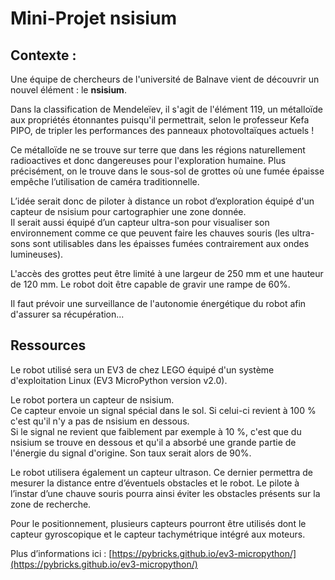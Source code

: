 # Mini-Projet **nsisium**

## Contexte :

Une équipe de chercheurs de l'université de Balnave vient de découvrir un nouvel élément : le **nsisium**.  

Dans la classification de Mendeleïev, il s'agit de l'élément 119, un métalloïde aux propriétés étonnantes puisqu'il permettrait, selon le professeur Kefa PIPO, de tripler les performances des panneaux photovoltaïques actuels !

Ce métalloïde ne se trouve sur terre que dans les régions naturellement radioactives et donc dangereuses pour l'exploration humaine. Plus précisément, on le trouve dans le sous-sol de grottes où une fumée épaisse empêche l’utilisation de caméra traditionnelle.

L’idée serait donc de piloter à distance un robot d’exploration équipé d'un capteur de nsisium pour cartographier une zone donnée.  
Il serait aussi équipé d’un capteur ultra-son pour visualiser son environnement comme ce que peuvent faire les chauves souris (les ultra-sons sont utilisables dans les épaisses fumées contrairement aux ondes lumineuses).

L'accès des grottes peut être limité à une largeur de 250 mm et une hauteur de 120 mm. Le robot doit être capable de gravir une rampe de 60%.

Il faut prévoir une surveillance de l'autonomie énergétique du robot afin d'assurer sa récupération...


## Ressources

Le robot utilisé sera un EV3 de chez LEGO équipé d'un système d'exploitation Linux (EV3 MicroPython version v2.0).

Le robot portera un capteur de nsisium.  
Ce capteur envoie un signal spécial dans le sol. Si celui-ci revient à 100 % c'est qu'il n'y a pas de nsisium en dessous.  
Si le signal ne revient que faiblement par exemple à 10 %, c'est que du nsisium se trouve en dessous et qu'il a absorbé une grande partie de l'énergie du signal d'origine. Son taux serait alors de 90%.

Le robot utilisera également un capteur ultrason. Ce dernier permettra de mesurer la distance entre d’éventuels obstacles et le robot. Le pilote à l’instar d’une chauve souris pourra ainsi éviter les obstacles présents sur la zone de recherche.

Pour le positionnement, plusieurs capteurs pourront être utilisés dont le capteur gyroscopique et le capteur tachymétrique intégré aux moteurs.

Plus d’informations ici : [https://pybricks.github.io/ev3-micropython/](https://pybricks.github.io/ev3-micropython/)